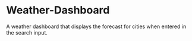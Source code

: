 # Weather-Dashboard
A weather dashboard that displays the forecast for cities when entered in the search input. 
